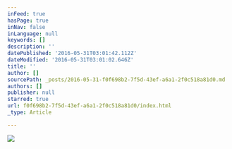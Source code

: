 ```yaml
---
inFeed: true
hasPage: true
inNav: false
inLanguage: null
keywords: []
description: ''
datePublished: '2016-05-31T03:01:42.112Z'
dateModified: '2016-05-31T03:01:02.646Z'
title: ''
author: []
sourcePath: _posts/2016-05-31-f0f698b2-7f5d-43ef-a6a1-2f0c518a81d0.md
authors: []
publisher: null
starred: true
url: f0f698b2-7f5d-43ef-a6a1-2f0c518a81d0/index.html
_type: Article

---
```

![](https://the-grid-user-content.s3-us-west-2.amazonaws.com/301afdb7-249e-4462-98c8-2bfbc556db2a.jpg)
